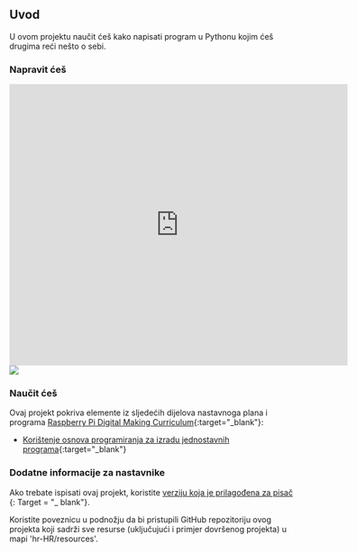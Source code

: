 ## Uvod

U ovom projektu naučit ćeš kako napisati program u Pythonu kojim ćeš drugima reći nešto o sebi.

### Napravit ćeš

<div class="trinket">
  <iframe src="https://trinket.io/embed/python/a1f663ae0d?outputOnly=true&start=result" width="600" height="500" frameborder="0" marginwidth="0" marginheight="0" allowfullscreen>
  </iframe>
  <img src="images/me-final.png">
</div>

### Naučit ćeš

Ovaj projekt pokriva elemente iz sljedećih dijelova nastavnoga plana i programa [Raspberry Pi Digital Making Curriculum](http://rpf.io/curriculum){:target="_blank"}:

+ [Korištenje osnova programiranja za izradu jednostavnih programa](https://www.raspberrypi.org/curriculum/programming/creator){:target="_blank"}

### Dodatne informacije za nastavnike

Ako trebate ispisati ovaj projekt, koristite [ verziju koja je prilagođena za pisač ](https://projects.raspberrypi.org/en/projects/about-me/print) {: Target = "_ blank"}.

Koristite poveznicu u podnožju da bi pristupili GitHub repozitoriju ovog projekta koji sadrži sve resurse (uključujući i primjer dovršenog projekta) u mapi 'hr-HR/resources'.